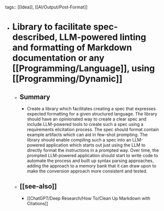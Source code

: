 tags:: [[Idea]], [[AI/Output/Post-Format]]

- # Library to facilitate spec-described, LLM-powered linting and formatting of Markdown documentation or any [[Programming/Language]], using [[Programming/Dynamic]]
	- ## Summary
		- Create a library which facilitates creating a spec that expresses expected formatting for a given structured language. The library should have an opinionated way to create a clear spec and include LLM-powered tools to create such a spec using a requirements elicitation process. The spec should format contain example artifacts which can aid in few-shot prompting. The library should enable compiling such a spec into an LLM-powered application which starts out just using the LLM to directly format the instructions in a prompted way. Over time, the prompted LLM-powered application should start to write code to automate the process and built up syntax parsing approaches, adding the approach to a memory bank that it can draw upon to make the conversion approach more consistent and tested.
	- ## [[see-also]]
		- [[ChatGPT/Deep Research/How To/Clean Up Markdown with Citations]]